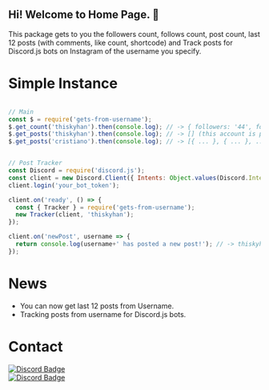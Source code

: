 ## Hi! Welcome to Home Page. 👋
This package gets to you the followers count, follows count, post count, last 12 posts (with comments, like count, shortcode) and Track posts for Discord.js bots on Instagram of the username you specify.

# Simple Instance
```js

// Main
const $ = require('gets-from-username');
$.get_count('thiskyhan').then(console.log); // -> { followers: '44', following: '34', postCount: '0' }
$.get_posts('thiskyhan').then(console.log); // -> [] (this account is private)
$.get_posts('cristiano').then(console.log); // -> [{ ... }, { ... }, ...]


// Post Tracker
const Discord = require('discord.js');
const client = new Discord.Client({ Intents: Object.values(Discord.Intents.FLAGS).reduce((a, b) => a + b) });
client.login('your_bot_token');

client.on('ready', () => {
  const { Tracker } = require('gets-from-username');
  new Tracker(client, 'thiskyhan');
});

client.on('newPost', username => {
  return console.log(username+' has posted a new post!'); // -> thiskyhan has posted a new post!
});
```

# News
- You can now get last 12 posts from Username.
- Tracking posts from username for Discord.js bots.

# Contact
[![Discord Badge](https://img.shields.io/badge/can-white?style=social&logo=Discord)](https://discord.com/users/613700645173592086)<br>
[![Discord Badge](https://img.shields.io/badge/thiskyhan-white?style=social&logo=Instagram)](https://instagram.com/thiskyhan)